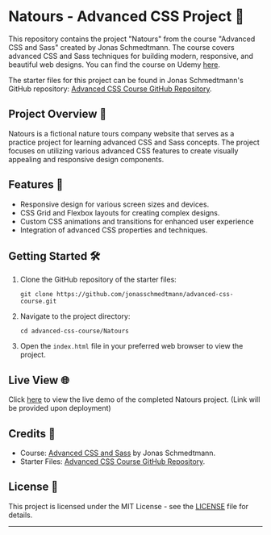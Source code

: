 # Natours - Advanced CSS Project 🌿

This repository contains the project "Natours" from the course "Advanced CSS and Sass" created by Jonas Schmedtmann. The course covers advanced CSS and Sass techniques for building modern, responsive, and beautiful web designs. You can find the course on Udemy [here](https://www.udemy.com/course/advanced-css-and-sass/).

The starter files for this project can be found in Jonas Schmedtmann's GitHub repository: [Advanced CSS Course GitHub Repository](https://github.com/jonasschmedtmann/advanced-css-course).

## Project Overview 📝

Natours is a fictional nature tours company website that serves as a practice project for learning advanced CSS and Sass concepts. The project focuses on utilizing various advanced CSS features to create visually appealing and responsive design components.

## Features 🧩

- Responsive design for various screen sizes and devices.
- CSS Grid and Flexbox layouts for creating complex designs.
- Custom CSS animations and transitions for enhanced user experience
- Integration of advanced CSS properties and techniques.

## Getting Started 🛠️

1. Clone the GitHub repository of the starter files:
   ```
   git clone https://github.com/jonasschmedtmann/advanced-css-course.git
   ```

2. Navigate to the project directory:
   ```
   cd advanced-css-course/Natours
   ```

3. Open the `index.html` file in your preferred web browser to view the project.

## Live View 🌐

Click [here](#) to view the live demo of the completed Natours project. (Link will be provided upon deployment)

## Credits 🌟

- Course: [Advanced CSS and Sass](https://www.udemy.com/course/advanced-css-and-sass/) by Jonas Schmedtmann.
- Starter Files: [Advanced CSS Course GitHub Repository](https://github.com/jonasschmedtmann/advanced-css-course).

## License 📜

This project is licensed under the MIT License - see the [LICENSE](LICENSE) file for details.

---
